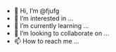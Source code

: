 - 👋 Hi, I’m @fjufg
- 👀 I’m interested in ...
- 🌱 I’m currently learning ...
- 💞️ I’m looking to collaborate on ...
- 📫 How to reach me ...

<!---
fjufg/fjufg is a ✨ special ✨ repository because its `README.md` (this file) appears on your GitHub profile.
You can click the Preview link to take a look at your changes.
--->
